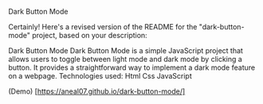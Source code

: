 Dark Button Mode

Certainly! Here's a revised version of the README for the "dark-button-mode" project, based on your description:

Dark Button Mode
Dark Button Mode is a simple JavaScript project that allows users to toggle between light mode and dark mode by clicking a button. 
It provides a straightforward way to implement a dark mode feature on a webpage.
Technologies used:
Html
Css
JavaScript

(Demo) [https://aneal07.github.io/dark-button-mode/]
